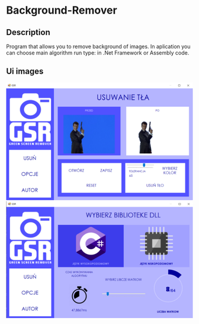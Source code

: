 # Background-Remover
## Description

Program that allows you to remove background of images. In aplication you can choose main algorithm run type: in .Net Framework or Assembly code.

## Ui images

![UI](BGR.png)
![UI](BGR1.png)
